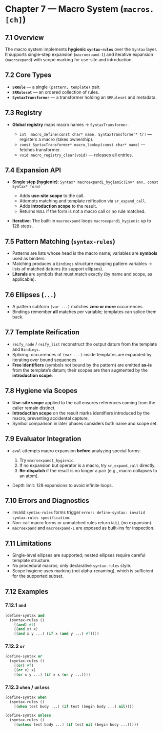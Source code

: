 # Chapter 7 — Macro System (`macros.[ch]`)

## 7.1 Overview

The macro system implements **hygienic `syntax-rules`** over the `Syntax` layer. It supports single-step expansion (`macroexpand-1`) and iterative expansion (`macroexpand`) with scope marking for use-site and introduction.

## 7.2 Core Types

* **`SRRule`** — a single `(pattern, template)` pair.
* **`SRRuleset`** — an ordered collection of rules.
* **`SyntaxTransformer`** — a transformer holding an `SRRuleset` and metadata.

## 7.3 Registry

* **Global registry** maps macro names → `SyntaxTransformer`.

  * `int  macro_define(const char* name, SyntaxTransformer* tr)` — registers a macro (takes ownership).
  * `const SyntaxTransformer* macro_lookup(const char* name)` — fetches transformer.
  * `void macro_registry_clear(void)` — releases all entries.

## 7.4 Expansion API

* **Single step (hygienic)**: `Syntax* macroexpand1_hygienic(Env* env, const Syntax* form)`

  * Adds **use-site scope** to the call.
  * Attempts matching and template reification via `sr_expand_call`.
  * Adds **introduction scope** to the result.
  * Returns `NULL` if the form is not a macro call or no rule matched.
* **Iterative**: The built-in `macroexpand` loops `macroexpand1_hygienic` up to 128 steps.

## 7.5 Pattern Matching (`syntax-rules`)

* Patterns are lists whose head is the macro name; variables are **symbols** used as binders.
* Matching produces a `Bindings` structure mapping pattern variables → lists of matched datums (to support ellipses).
* **Literals** are symbols that must match exactly (by name and scope, as applicable).

## 7.6 Ellipses (`...`)

* A pattern subform `(var ...)` matches **zero or more** occurrences.
* Bindings remember **all** matches per variable; templates can splice them back.

## 7.7 Template Reification

* `reify_node` / `reify_list` reconstruct the output datum from the template and `Bindings`.
* Splicing: occurrences of `(var ...)` inside templates are expanded by iterating over bound sequences.
* **Free identifiers** (symbols not bound by the pattern) are emitted **as-is** from the template’s datum; their scopes are then augmented by the **introduction scope**.

## 7.8 Hygiene via Scopes

* **Use-site scope** applied to the call ensures references coming from the caller remain distinct.
* **Introduction scope** on the result marks identifiers introduced by the macro, preventing accidental capture.
* Symbol comparison in later phases considers both name and scope set.

## 7.9 Evaluator Integration

* `eval` attempts macro expansion **before** analyzing special forms:

  1. Try `macroexpand1_hygienic`.
  2. If no expansion but operator is a macro, try `sr_expand_call` directly.
  3. **Re-dispatch** if the result is no longer a pair (e.g., macro collapses to an atom).
* Depth limit: 128 expansions to avoid infinite loops.

## 7.10 Errors and Diagnostics

* Invalid `syntax-rules` forms trigger `error: define-syntax: invalid syntax-rules specification`.
* Non-call macro forms or unmatched rules return `NULL` (no expansion).
* `macroexpand` and `macroexpand-1` are exposed as built-ins for inspection.

## 7.11 Limitations

* Single-level ellipses are supported; nested ellipses require careful template structure.
* No procedural macros; only declarative `syntax-rules` style.
* Scope hygiene uses marking (not alpha-renaming), which is sufficient for the supported subset.

## 7.12 Examples

### 7.12.1 `and`

```lisp
(define-syntax and
  (syntax-rules ()
    ((and) #t)
    ((and x) x)
    ((and x y ...) (if x (and y ...) #f))))
```

### 7.12.2 `or`

```lisp
(define-syntax or
  (syntax-rules ()
    ((or) #f)
    ((or x) x)
    ((or x y ...) (if x x (or y ...))))
```

### 7.12.3 `when` / `unless`

```lisp
(define-syntax when
  (syntax-rules ()
    ((when test body ...) (if test (begin body ...) nil))))

(define-syntax unless
  (syntax-rules ()
    ((unless test body ...) (if test nil (begin body ...)))))
```
